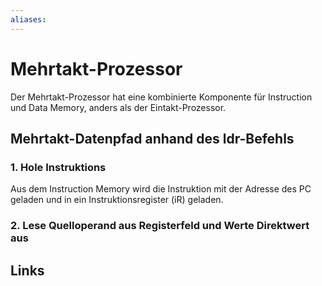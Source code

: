```yaml
---
aliases: 
---
```

# Mehrtakt-Prozessor
Der Mehrtakt-Prozessor hat eine kombinierte Komponente für Instruction und Data Memory, anders als der Eintakt-Prozessor.
## Mehrtakt-Datenpfad anhand des ldr-Befehls
### 1. Hole Instruktions
Aus dem Instruction Memory wird die Instruktion mit der Adresse des PC geladen und in ein Instruktionsregister (iR) geladen.
### 2. Lese Quelloperand aus Registerfeld und Werte Direktwert aus

## Links